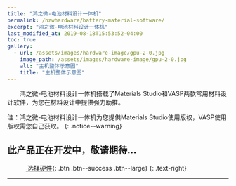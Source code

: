 ```yaml
---
title: "鸿之微-电池材料设计一体机"
permalink: /hzwhardware/battery-material-software/
excerpt: "鸿之微-电池材料设计一体机"
last_modified_at: 2019-08-18T15:53:52-04:00
toc: true
gallery:
  - url: /assets/images/hardware-image/gpu-2-0.jpg
    image_path: /assets/images/hardware-image/gpu-2-0.jpg
    alt: "主机整体示意图"
    title: "主机整体示意图"
---
```


&emsp;&emsp;鸿之微-电池材料设计一体机搭载了Materials Studio和VASP两款常用材料设计软件，为您在材料设计中提供强力助推。

注：鸿之微-电池材料设计一体机为您提供Materials Studio使用版权，VASP使用版权需您自己获取。
{: .notice--warning}

## 此产品正在开发中，敬请期待...

&emsp;&emsp;&emsp;[<i class="fas fa-shopping-cart"></i> 选择硬件](){: .btn .btn--success .btn--large}
{: .text-right}

---
